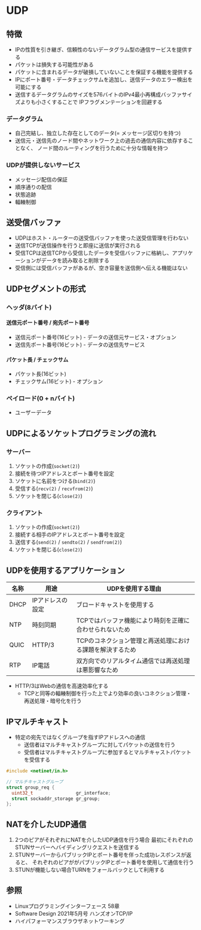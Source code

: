 # UDP
## 特徴
- IPの性質を引き継ぎ、信頼性のないデータグラム型の通信サービスを提供する
- パケットは損失する可能性がある
- パケットに含まれるデータが破損していないことを保証する機能を提供する
- IPにポート番号・データチェックサムを追加し、送信データのエラー検出を可能にする
- 送信するデータグラムのサイズを576バイトのIPv4最小再構成バッファサイズよりも小さくすることで
  IPフラグメンテーションを回避する

### データグラム
- 自己完結し、独立した存在としてのデータ(= メッセージ区切りを持つ)
- 送信元・送信先のノード間やネットワーク上の過去の通信内容に依存することなく、
  ノード間のルーティングを行うために十分な情報を持つ

### UDPが提供しないサービス
- メッセージ配信の保証
- 順序通りの配信
- 状態追跡
- 輻輳制御

## 送受信バッファ
- UDPはホスト・ルーターの送受信バッファを使った送受信管理を行わない
- 送信TCPが送信操作を行うと即座に送信が実行される
- 受信TCPは送信TCPから受信したデータを受信バッファに格納し、アプリケーションがデータを読み取ると削除する
- 受信側には受信バッファがあるが、空き容量を送信側へ伝える機能はない

## UDPセグメントの形式
### ヘッダ(8バイト)
#### 送信元ポート番号 / 宛先ポート番号
- 送信元ポート番号(16ビット) - データの送信元サービス・オプション
- 送信先ポート番号(16ビット) - データの送信先サービス

#### パケット長 / チェックサム
- パケット長(16ビット)
- チェックサム(16ビット) - オプション

### ペイロード(0 + nバイト)
- ユーザーデータ

## UDPによるソケットプログラミングの流れ
### サーバー
1. ソケットの作成(`socket(2)`)
2. 接続を待つIPアドレスとポート番号を設定
3. ソケットに名前をつける(`bind(2)`)
4. 受信する(`recv(2)` / `recvfrom(2)`)
5. ソケットを閉じる(`close(2)`)

### クライアント
1. ソケットの作成(`socket(2)`)
2. 接続する相手のIPアドレスとポート番号を設定
3. 送信する(`send(2)` / `sendto(2)` / `sendfrom(2)`)
4. ソケットを閉じる(`close(2)`)

## UDPを使用するアプリケーション

| 名称 | 用途             | UDPを使用する理由                                         |
| -    | -                | -                                                         |
| DHCP | IPアドレスの設定 | ブロードキャストを使用する                                |
| NTP  | 時刻同期         | TCPではバッファ機能により時刻を正確に合わせられないため 　|
| QUIC | HTTP/3           | TCPのコネクション管理と再送処理における課題を解決するため |
| RTP  | IP電話           | 双方向でのリアルタイム通信では再送処理は悪影響なため      |

- HTTP/3はWebの通信を高速効率化する
  - TCPと同等の輻輳制御を行った上でより効率の良いコネクション管理・再送処理・暗号化を行う

## IPマルチキャスト
- 特定の宛先ではなくグループを指すIPアドレスへの通信
  - 送信者はマルチキャストグループに対してパケットの送信を行う
  - 受信者はマルチキャストグループに参加するとマルチキャストパケットを受信する

```c
#include <netinet/in.h>

// マルチキャストグループ
struct group_req {
  uint32_t                gr_interface;
  struct sockaddr_storage gr_group;
};
```

## NATを介したUDP通信
1. 2つのピアがそれぞれにNATを介したUDP通信を行う場合
   最初にそれぞれのSTUNサーバーへバイディングリクエストを送信する
2. STUNサーバーからパブリックIPとポート番号を伴った成功レスポンスが返ると、
   それぞれのピアががパブリックIPとポート番号を使用して通信を行う
3. STUNが機能しない場合TURNをフォールバックとして利用する

## 参照
- Linuxプログラミングインターフェース 58章
- Software Design 2021年5月号 ハンズオンTCP/IP
- ハイパフォーマンスブラウザネットワーキング
